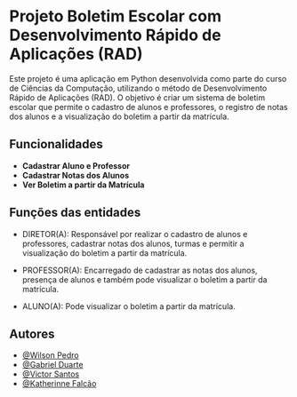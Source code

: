 
# Projeto Boletim Escolar com Desenvolvimento Rápido de Aplicações (RAD)

Este projeto é uma aplicação em Python desenvolvida como parte do curso de Ciências da Computação, utilizando o método de Desenvolvimento Rápido de Aplicações (RAD). O objetivo é criar um sistema de boletim escolar que permite o cadastro de alunos e professores, o registro de notas dos alunos e a visualização do boletim a partir da matrícula.


## Funcionalidades

- **Cadastrar Aluno e Professor**
- **Cadastrar Notas dos Alunos**
- **Ver Boletim a partir da Matrícula**



## Funções das entidades
- DIRETOR(A): Responsável por realizar o cadastro de alunos e professores, cadastrar notas dos alunos, turmas e permitir a visualização do boletim a partir da matrícula.

- PROFESSOR(A): Encarregado de cadastrar as notas dos alunos, presença de alunos e também pode visualizar o boletim a partir da matrícula.

- ALUNO(A): Pode visualizar o boletim a partir da matrícula.


## Autores

- [@Wilson Pedro](https://www.github.com/Wilson-Pedro)
- [@Gabriel Duarte](https://github.com/NeewJax)
- [@Victor Santos](https://github.com/Victor-br-santo)
- [@Katherinne Falcão](https://github.com/KerolayneFalcao)
